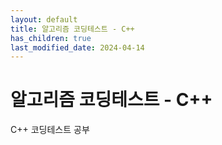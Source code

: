 ```yaml
---
layout: default
title: 알고리즘 코딩테스트 - C++
has_children: true
last_modified_date: 2024-04-14
---
```


# 알고리즘 코딩테스트 - C++

C++ 코딩테스트 공부